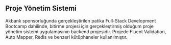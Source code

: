 ## Proje Yönetim Sistemi

Akbank sponsorluğunda gerçekleştirilen patika Full-Stack Development Bootcamp dahilinde, bitirme projesi için gerçekleştirmiş olduğum proje yönetim sistemi uygulamasının backend projesidir. Projede Fluent Validation, Auto Mapper, Redis ve benzeri kütüphaneler kullanılmıştır.


